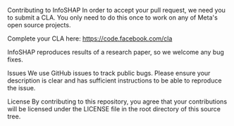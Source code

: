 Contributing to InfoSHAP
In order to accept your pull request, we need you to submit a CLA. You only need to do this once to work on any of Meta's open source projects.

Complete your CLA here: https://code.facebook.com/cla

InfoSHAP reproduces results of a research paper, so we welcome any bug fixes.

Issues
We use GitHub issues to track public bugs. Please ensure your description is clear and has sufficient instructions to be able to reproduce the issue.

License
By contributing to this repository, you agree that your contributions will be licensed under the LICENSE file in the root directory of this source tree.
